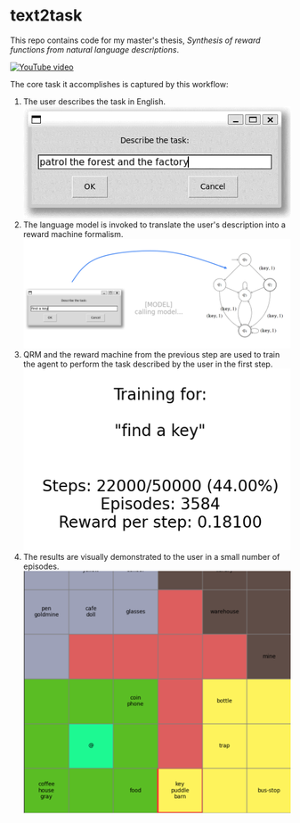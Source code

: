# text2task

This repo contains code for my master's thesis,
*Synthesis of reward functions from natural language descriptions*.

[![YouTube video](https://img.youtube.com/vi/xhaLgkVK9lI/0.jpg)](https://www.youtube.com/watch?v=xhaLgkVK9lI)

The core task it accomplishes is captured by this workflow:

1. The user describes the task in English.
    ![/images/ulaz.png](/images/ulaz.png)
2. The language model is invoked to translate the user's description into a reward machine formalism.
    ![/images/model.png](/images/model.png)
3. QRM and the reward machine from the previous step are used to train the agent to perform the task described by the user in the first step.
    ![/images/training.png](/images/training.png)
4. The results are visually demonstrated to the user in a small number of episodes.
    ![/images/demo.png](/images/demo.png)
